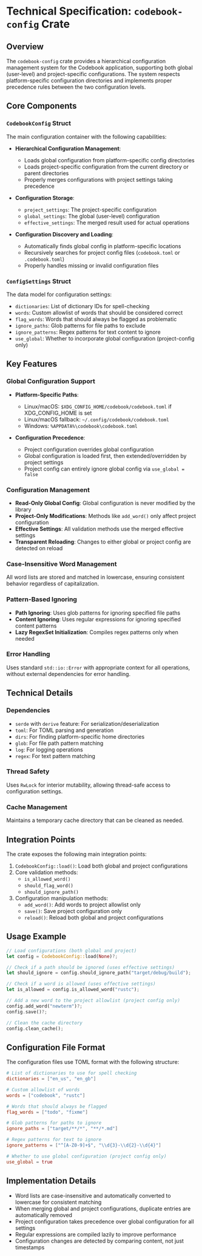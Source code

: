 # Technical Specification: `codebook-config` Crate

## Overview

The `codebook-config` crate provides a hierarchical configuration management system for the Codebook application, supporting both global (user-level) and project-specific configurations. The system respects platform-specific configuration directories and implements proper precedence rules between the two configuration levels.

## Core Components

### `CodebookConfig` Struct

The main configuration container with the following capabilities:

- **Hierarchical Configuration Management**:
  - Loads global configuration from platform-specific config directories
  - Loads project-specific configuration from the current directory or parent directories
  - Properly merges configurations with project settings taking precedence

- **Configuration Storage**:
  - `project_settings`: The project-specific configuration
  - `global_settings`: The global (user-level) configuration
  - `effective_settings`: The merged result used for actual operations

- **Configuration Discovery and Loading**:
  - Automatically finds global config in platform-specific locations
  - Recursively searches for project config files (`codebook.toml` or `.codebook.toml`)
  - Properly handles missing or invalid configuration files

### `ConfigSettings` Struct

The data model for configuration settings:

- `dictionaries`: List of dictionary IDs for spell-checking
- `words`: Custom allowlist of words that should be considered correct
- `flag_words`: Words that should always be flagged as problematic
- `ignore_paths`: Glob patterns for file paths to exclude
- `ignore_patterns`: Regex patterns for text content to ignore
- `use_global`: Whether to incorporate global configuration (project-config only)

## Key Features

### Global Configuration Support

- **Platform-Specific Paths**:
  - Linux/macOS: `$XDG_CONFIG_HOME/codebook/codebook.toml` if XDG_CONFIG_HOME is set
  - Linux/macOS fallback: `~/.config/codebook/codebook.toml`
  - Windows: `%APPDATA%\codebook\codebook.toml`

- **Configuration Precedence**:
  - Project configuration overrides global configuration
  - Global configuration is loaded first, then extended/overridden by project settings
  - Project config can entirely ignore global config via `use_global = false`

### Configuration Management

- **Read-Only Global Config**: Global configuration is never modified by the library
- **Project-Only Modifications**: Methods like `add_word()` only affect project configuration
- **Effective Settings**: All validation methods use the merged effective settings
- **Transparent Reloading**: Changes to either global or project config are detected on reload

### Case-Insensitive Word Management

All word lists are stored and matched in lowercase, ensuring consistent behavior regardless of capitalization.

### Pattern-Based Ignoring

- **Path Ignoring**: Uses glob patterns for ignoring specified file paths
- **Content Ignoring**: Uses regular expressions for ignoring specified content patterns
- **Lazy RegexSet Initialization**: Compiles regex patterns only when needed

### Error Handling

Uses standard `std::io::Error` with appropriate context for all operations, without external dependencies for error handling.

## Technical Details

### Dependencies

- `serde` with `derive` feature: For serialization/deserialization
- `toml`: For TOML parsing and generation
- `dirs`: For finding platform-specific home directories
- `glob`: For file path pattern matching
- `log`: For logging operations
- `regex`: For text pattern matching

### Thread Safety

Uses `RwLock` for interior mutability, allowing thread-safe access to configuration settings.

### Cache Management

Maintains a temporary cache directory that can be cleaned as needed.

## Integration Points

The crate exposes the following main integration points:

1. `CodebookConfig::load()`: Load both global and project configurations
3. Core validation methods:
   - `is_allowed_word()`
   - `should_flag_word()`
   - `should_ignore_path()`
4. Configuration manipulation methods:
   - `add_word()`: Add words to project allowlist only
   - `save()`: Save project configuration only
   - `reload()`: Reload both global and project configurations

## Usage Example

```rust
// Load configurations (both global and project)
let config = CodebookConfig::load(None)?;

// Check if a path should be ignored (uses effective settings)
let should_ignore = config.should_ignore_path("target/debug/build");

// Check if a word is allowed (uses effective settings)
let is_allowed = config.is_allowed_word("rustc");

// Add a new word to the project allowlist (project config only)
config.add_word("newterm")?;
config.save()?;

// Clean the cache directory
config.clean_cache();
```

## Configuration File Format

The configuration files use TOML format with the following structure:

```toml
# List of dictionaries to use for spell checking
dictionaries = ["en_us", "en_gb"]

# Custom allowlist of words
words = ["codebook", "rustc"]

# Words that should always be flagged
flag_words = ["todo", "fixme"]

# Glob patterns for paths to ignore
ignore_paths = ["target/**/*", "**/*.md"]

# Regex patterns for text to ignore
ignore_patterns = ["^[A-Z0-9]+$", "\\d{3}-\\d{2}-\\d{4}"]

# Whether to use global configuration (project config only)
use_global = true
```

## Implementation Details

- Word lists are case-insensitive and automatically converted to lowercase for consistent matching
- When merging global and project configurations, duplicate entries are automatically removed
- Project configuration takes precedence over global configuration for all settings
- Regular expressions are compiled lazily to improve performance
- Configuration changes are detected by comparing content, not just timestamps
